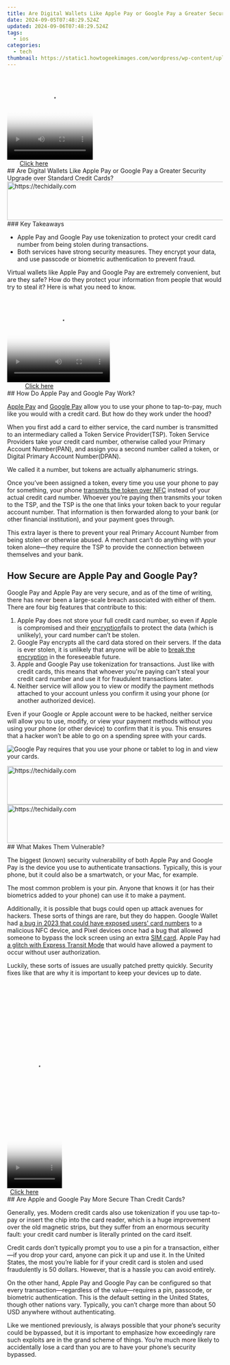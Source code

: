 ```yaml
---
title: Are Digital Wallets Like Apple Pay or Google Pay a Greater Security Upgrade over Standard Credit Cards?
date: 2024-09-05T07:48:29.524Z
updated: 2024-09-06T07:48:29.524Z
tags:
  - ios
categories:
  - tech
thumbnail: https://static1.howtogeekimages.com/wordpress/wp-content/uploads/2024/03/53215726011_ec0b412ae8_o.jpg
---
```


<!-- affiliate ads begin -->
<span id="1328683">
					<video width="200" height="200" style="cursor:pointer"
           poster="//a.impactradius-go.com/display-clicktoplayimage/1328683.png"
           onclick="if(!this.playClicked){this.play();this.setAttribute('controls',true);this.playClicked=true;}">
	   <source src="//a.impactradius-go.com/display-ad/15852-1328683">
	   <img src="//a.impactradius-go.com/display-clicktoplayimage/1328683.png" style="border: none; height: 100%; width: 100%; object-fit: contain">
	</video>
	<div style="width:125px;text-align:center"><a href="javascript:window.open(decodeURIComponent('https%3A%2F%2Fthefitville.pxf.io%2Fc%2F5597632%2F1328683%2F15852'), '_blank');void(0);">Click here</a></div>
</span>
<img height="0" width="0" src="https://imp.pxf.io/i/5597632/1328683/15852" style="position:absolute;visibility:hidden;" border="0" />
<!-- affiliate ads end -->
## Are Digital Wallets Like Apple Pay or Google Pay a Greater Security Upgrade over Standard Credit Cards?

<!-- affiliate ads begin -->
<a href="https://appsumo.8odi.net/c/5597632/2043597/7443" target="_top" id="2043597">
  <img src="//a.impactradius-go.com/display-ad/7443-2043597" border="0" alt="https://techidaily.com" width="728" height="90"/>
</a>
<img height="0" width="0" src="https://appsumo.8odi.net/i/5597632/2043597/7443" style="position:absolute;visibility:hidden;" border="0" />
<!-- affiliate ads end -->
### Key Takeaways

* Apple Pay and Google Pay use tokenization to protect your credit card number from being stolen during transactions.
* Both services have strong security measures. They encrypt your data, and use passcode or biometric authentication to prevent fraud.

 Virtual wallets like Apple Pay and Google Pay are extremely convenient, but are they safe? How do they protect your information from people that would try to steal it? Here is what you need to know. 

<!-- affiliate ads begin -->
<span id="1912746">
					<video width="240" height="200" style="cursor:pointer"
           poster="//a.impactradius-go.com/display-clicktoplayimage/1912746.png"
           onclick="if(!this.playClicked){this.play();this.setAttribute('controls',true);this.playClicked=true;}">
	   <source src="//a.impactradius-go.com/display-ad/20231-1912746">
	   <img src="//a.impactradius-go.com/display-clicktoplayimage/1912746.png" style="border: none; height: 100%; width: 100%; object-fit: contain">
	</video>
	<div style="width:150px;text-align:center"><a href="javascript:window.open(decodeURIComponent('https%3A%2F%2Fmindmanager.sjv.io%2Fc%2F5597632%2F1912746%2F20231'), '_blank');void(0);">Click here</a></div>
</span>
<img height="0" width="0" src="https://imp.pxf.io/i/5597632/1912746/20231" style="position:absolute;visibility:hidden;" border="0" />
<!-- affiliate ads end -->
##  How Do Apple Pay and Google Pay Work? 

[Apple Pay](https://android-location.techidaily.com/9-best-free-android-monitoring-apps-to-monitor-phone-remotely-for-your-nubia-red-magic-9-proplus-drfone-by-drfone-virtual/) and [Google Pay](https://screen-capture.techidaily.com/updated-2024-approved-essential-techniques-for-soundless-video/) allow you to use your phone to tap-to-pay, much like you would with a credit card. But how do they work under the hood? 

 When you first add a card to either service, the card number is transmitted to an intermediary called a Token Service Provider(TSP). Token Service Providers take your credit card number, otherwise called your Primary Account Number(PAN), and assign you a second number called a token, or Digital Primary Account Number(DPAN). 

 We called it a number, but tokens are actually alphanumeric strings.

 Once you’ve been assigned a token, every time you use your phone to pay for something, your phone [transmits the token over NFC](https://extra-information.techidaily.com/the-definitive-guide-to-audio-interfaces-in-podcasting/) instead of your actual credit card number. Whoever you’re paying then transmits your token to the TSP, and the TSP is the one that links your token back to your regular account number. That information is then forwarded along to your bank (or other financial institution), and your payment goes through.

 This extra layer is there to prevent your real Primary Account Number from being stolen or otherwise abused. A merchant can’t do anything with your token alone—they require the TSP to provide the connection between themselves and your bank. 

##  How Secure are Apple Pay and Google Pay?

 Google Pay and Apple Pay are very secure, and as of the time of writing, there has never been a large-scale breach associated with either of them. There are four big features that contribute to this: 

1. Apple Pay does not store your full credit card number, so even if Apple is compromised and their [encryption](https://facebook-video-share.techidaily.com/the-essential-guide-to-youtube-video-lighting-tips-for-2024/)fails to protect the data (which is unlikely), your card number can’t be stolen.
2. Google Pay encrypts all the card data stored on their servers. If the data is ever stolen, it is unlikely that anyone will be able to [break the encryption](https://discover-best.techidaily.com/integrating-hyperautomation-with-sap-cloud-revolutionizing-the-financial-industry-through-abbyy-solutions/) in the foreseeable future.
3. Apple and Google Pay use tokenization for transactions. Just like with credit cards, this means that whoever you're paying can't steal your credit card number and use it for fraudulent transactions later.
4. Neither service will allow you to view or modify the payment methods attached to your account unless you confirm it using your phone (or another authorized device).

 Even if your Google or Apple account were to be hacked, neither service will allow you to use, modify, or view your payment methods without you using your phone (or other device) to confirm that it is you. This ensures that a hacker won’t be able to go on a spending spree with your cards. 

![Google Pay requires that you use your phone or tablet to log in and view your cards.](https://static1.howtogeekimages.com/wordpress/wp-content/uploads/2024/03/google-pay-security-challenge.png) 

<!-- affiliate ads begin -->
<a href="https://appsumo.8odi.net/c/5597632/2068426/7443" target="_top" id="2068426">
  <img src="//a.impactradius-go.com/display-ad/7443-2068426" border="0" alt="https://techidaily.com" width="728" height="90"/>
</a>
<img height="0" width="0" src="https://appsumo.8odi.net/i/5597632/2068426/7443" style="position:absolute;visibility:hidden;" border="0" />
<!-- affiliate ads end -->
<!-- affiliate ads begin -->
<a href="https://aligracehair.sjv.io/c/5597632/1948909/19272" target="_top" id="1948909">
  <img src="//a.impactradius-go.com/display-ad/19272-1948909" border="0" alt="https://techidaily.com" width="728" height="90"/>
</a>
<img height="0" width="0" src="https://aligracehair.sjv.io/i/5597632/1948909/19272" style="position:absolute;visibility:hidden;" border="0" />
<!-- affiliate ads end -->
##  What Makes Them Vulnerable? 

 The biggest (known) security vulnerability of both Apple Pay and Google Pay is the device you use to authenticate transactions. Typically, this is your phone, but it could also be a smartwatch, or your Mac, for example. 

 The most common problem is your pin. Anyone that knows it (or has their biometrics added to your phone) can use it to make a payment. 

 Additionally, it is possible that bugs could open up attack avenues for hackers. These sorts of things are rare, but they do happen. Google Wallet had [a bug in 2023 that could have exposed users' card numbers](https://snapchat-videos.techidaily.com/new-the-digital-era-unveiled-a-detailed-comparison-between-tiktok-and-snap/) to a malicious NFC device, and Pixel devices once had a bug that allowed someone to bypass the lock screen using an extra [SIM card](https://remote-screen-capture.techidaily.com/in-2024-superior-video-editing-software-for-online-sessions/). Apple Pay had [a glitch with Express Transit Mode](https://www.surrey.ac.uk/news/visa-and-apple-pay-vulnerabilities-leaves-iphone-users-open-payment-fraud) that would have allowed a payment to occur without user authorization. 

 Luckily, these sorts of issues are usually patched pretty quickly. Security fixes like that are why it is important to keep your devices up to date. 

<!-- affiliate ads begin -->
<span id="1975658">
					<video width="128" height="480" style="cursor:pointer"
           poster="//a.impactradius-go.com/display-clicktoplayimage/1975658.png"
           onclick="if(!this.playClicked){this.play();this.setAttribute('controls',true);this.playClicked=true;}">
	   <source src="//a.impactradius-go.com/display-ad/22993-1975658">
	   <img src="//a.impactradius-go.com/display-clicktoplayimage/1975658.png" style="border: none; height: 100%; width: 100%; object-fit: contain">
	</video>
	<div style="width:80px;text-align:center"><a href="javascript:window.open(decodeURIComponent('https%3A%2F%2Fhomestyler.sjv.io%2Fc%2F5597632%2F1975658%2F22993'), '_blank');void(0);">Click here</a></div>
</span>
<img height="0" width="0" src="https://imp.pxf.io/i/5597632/1975658/22993" style="position:absolute;visibility:hidden;" border="0" />
<!-- affiliate ads end -->
##  Are Apple and Google Pay More Secure Than Credit Cards? 

 Generally, yes. Modern credit cards also use tokenization if you use tap-to-pay or insert the chip into the card reader, which is a huge improvement over the old magnetic strips, but they suffer from an enormous security fault: your credit card number is literally printed on the card itself.

 Credit cards don’t typically prompt you to use a pin for a transaction, either—if you drop your card, anyone can pick it up and use it. In the United States, the most you’re liable for if your credit card is stolen and used fraudulently is 50 dollars. However, that is a hassle you can avoid entirely. 

 On the other hand, Apple Pay and Google Pay can be configured so that every transaction—regardless of the value—requires a pin, passcode, or biometric authentication. This is the default setting in the United States, though other nations vary. Typically, you can’t charge more than about 50 USD anywhere without authenticating. 

 Like we mentioned previously, is always possible that your phone’s security could be bypassed, but it is important to emphasize how exceedingly rare such exploits are in the grand scheme of things. You’re much more likely to accidentally lose a card than you are to have your phone’s security bypassed.

<ins class="adsbygoogle"
     style="display:block"
     data-ad-format="autorelaxed"
     data-ad-client="ca-pub-7571918770474297"
     data-ad-slot="1223367746"></ins>



<ins class="adsbygoogle"
     style="display:block"
     data-ad-client="ca-pub-7571918770474297"
     data-ad-slot="8358498916"
     data-ad-format="auto"
     data-full-width-responsive="true"></ins>


